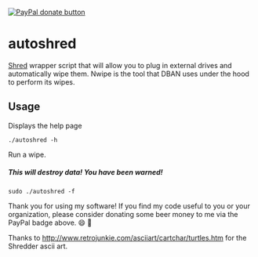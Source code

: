 <!-- BADGES/ -->
<span class="badge-paypal"><a href="https://paypal.me/pgporada" title="Donate to my project using Paypal"><img src="https://img.shields.io/badge/paypal-donate-yellow.svg" alt="PayPal donate button" /></a></span>
<!-- /BADGES -->

# autoshred
[Shred](https://www.gnu.org/software/coreutils/manual/html_node/shred-invocation.html) wrapper script that will allow you to plug in external drives and automatically wipe them. Nwipe is the tool that DBAN uses under the hood to perform its wipes.

## Usage
Displays the help page
```
./autoshred -h
```

Run a wipe.
##### This will destroy data! You have been warned!
```
sudo ./autoshred -f
```


Thank you for using my software! If you find my code useful to you or your organization, please consider donating some beer money to me via the PayPal badge above. :smile: :beers:

Thanks to http://www.retrojunkie.com/asciiart/cartchar/turtles.htm for the Shredder ascii art.
